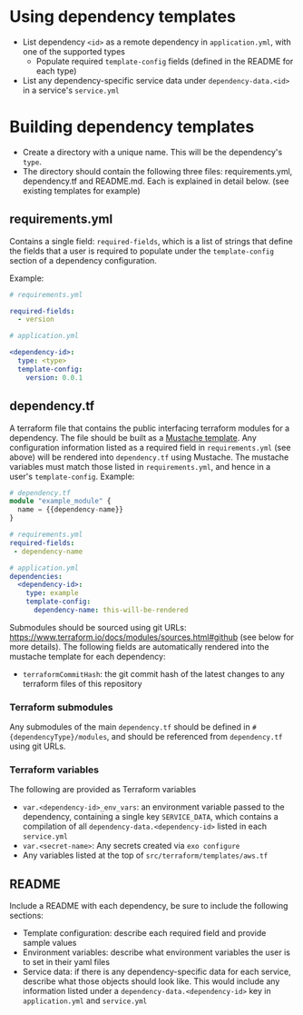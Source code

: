 # Using dependency templates
- List dependency `<id>` as a remote dependency in `application.yml`, with one of the supported types
  - Populate required `template-config` fields (defined in the README for each type)
- List any dependency-specific service data under `dependency-data.<id>` in a service's `service.yml`

# Building dependency templates
- Create a directory with a unique name. This will be the dependency's `type`.
- The directory should contain the following three files: requirements.yml, dependency.tf and README.md. Each is explained in detail below. (see existing templates for example)

## requirements.yml
Contains a single field: `required-fields`, which is a list of strings that define the fields that a user is required to populate
under the `template-config` section of a dependency configuration.

Example:
```yml
# requirements.yml

required-fields:
  - version
```
```yml
# application.yml

<dependency-id>:
  type: <type>
  template-config:
    version: 0.0.1
```

## dependency.tf
A terraform file that contains the public interfacing terraform modules for a dependency. The file should be built
as a [Mustache template](https://github.com/hoisie/mustache). Any configuration information listed as a required field in `requirements.yml` (see above)
will be rendered into `dependency.tf` using Mustache. The mustache variables must match those listed in `requirements.yml`, and hence in a user's `template-config`.
Example:
```tf
# dependency.tf
module "example_module" {
  name = {{dependency-name}}
}
```
```yml
# requirements.yml
required-fields:
 - dependency-name
```
```yml
# application.yml
dependencies:
  <dependency-id>:
    type: example
    template-config:
      dependency-name: this-will-be-rendered
```

Submodules should be sourced using git URLs: https://www.terraform.io/docs/modules/sources.html#github (see below for more details).
The following fields are automatically rendered into the mustache template for each dependency:
- `terraformCommitHash`: the git commit hash of the latest changes to any terraform files of this repository

### Terraform submodules
Any submodules of the main `dependency.tf` should be defined in `#{dependencyType}/modules`, and should be referenced from `dependency.tf` using git URLs.

### Terraform variables
The following are provided as Terraform variables
- `var.<dependency-id>_env_vars`: an environment variable passed to the dependency, containing a single key `SERVICE_DATA`, which contains a compilation
of all `dependency-data.<dependency-id>` listed in each `service.yml`
- `var.<secret-name>`: Any secrets created via `exo configure`
- Any variables listed at the top of `src/terraform/templates/aws.tf`

## README
Include a README with each dependency, be sure to include the following sections:
- Template configuration: describe each required field and provide sample values
- Environment variables: describe what environment variables the user is to set in their yaml files
- Service data: if there is any dependency-specific data for each service, describe what those objects should look like.
This would include any information listed under a `dependency-data.<dependency-id>` key in `application.yml` and `service.yml`
